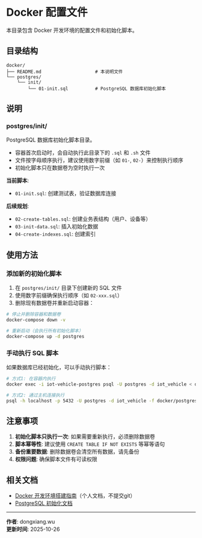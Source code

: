 # Docker 配置文件

本目录包含 Docker 开发环境的配置文件和初始化脚本。

## 目录结构

```
docker/
├── README.md                    # 本说明文件
└── postgres/
    └── init/
        └── 01-init.sql          # PostgreSQL 数据库初始化脚本
```

## 说明

### postgres/init/

PostgreSQL 数据库初始化脚本目录。

- 容器首次启动时，会自动执行此目录下的 `.sql` 和 `.sh` 文件
- 文件按字母顺序执行，建议使用数字前缀（如 `01-`, `02-`）来控制执行顺序
- 初始化脚本只在数据卷为空时执行一次

**当前脚本**:
- `01-init.sql`: 创建测试表，验证数据库连接

**后续规划**:
- `02-create-tables.sql`: 创建业务表结构（用户、设备等）
- `03-init-data.sql`: 插入初始化数据
- `04-create-indexes.sql`: 创建索引

## 使用方法

### 添加新的初始化脚本

1. 在 `postgres/init/` 目录下创建新的 SQL 文件
2. 使用数字前缀确保执行顺序（如 `02-xxx.sql`）
3. 删除现有数据卷并重新启动容器：

```bash
# 停止并删除容器和数据卷
docker-compose down -v

# 重新启动（会执行所有初始化脚本）
docker-compose up -d postgres
```

### 手动执行 SQL 脚本

如果数据库已经初始化，可以手动执行脚本：

```bash
# 方式1: 在容器内执行
docker exec -i iot-vehicle-postgres psql -U postgres -d iot_vehicle < docker/postgres/init/01-init.sql

# 方式2: 通过主机连接执行
psql -h localhost -p 5432 -U postgres -d iot_vehicle -f docker/postgres/init/01-init.sql
```

## 注意事项

1. **初始化脚本只执行一次**: 如果需要重新执行，必须删除数据卷
2. **脚本幂等性**: 建议使用 `CREATE TABLE IF NOT EXISTS` 等幂等语句
3. **备份重要数据**: 删除数据卷会清空所有数据，请先备份
4. **权限问题**: 确保脚本文件有可读权限

## 相关文档

- [Docker 开发环境搭建指南](../docs/DOCKER_DEV_SETUP.md)（个人文档，不提交git）
- [PostgreSQL 初始化文档](https://hub.docker.com/_/postgres)

---

**作者**: dongxiang.wu  
**更新时间**: 2025-10-26

